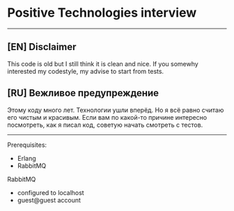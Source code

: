 # Positive Technologies interview
----
## [EN] Disclaimer
This code is old but I still think it is clean and nice. If you somewhy interested my codestyle, my advise to start from tests.

## [RU] Вежливое предупреждение
Этому коду много лет. Технологии ушли вперёд. Но я всё равно считаю его чистым и красивым. Если вам по какой-то причине интересно посмотреть, как я писал код, советую начать смотреть с тестов.

----

Prerequisites:
- Erlang
- RabbitMQ

RabbitMQ
- configured to localhost
- guest@guest account 
